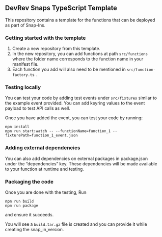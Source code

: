 ## DevRev Snaps TypeScript Template

This repository contains a template for the functions that can be deployed as
part of Snap-Ins.

### Getting started with the template
1. Create a new repository from this template.
2. In the new repository, you can add functions at path `src/functions` where the folder name corresponds to the function name in your manifest file.
3. Each function you add will also need to be mentioned in `src/function-factory.ts` .

### Testing locally
You can test your code by adding test events under `src/fixtures` similar to the example event provided. You can add keyring values to the event payload to test API calls as well.

Once you have added the event, you can test your code by running:
```
npm install
npm run start:watch -- --functionName=function_1 --fixturePath=function_1_event.json
```

### Adding external dependencies
You can also add dependencies on external packages in package.json under the “dependencies” key. These dependencies will be made available to your function at runtime and testing.

### Packaging the code
Once you are done with the testing,
Run
```
npm run build
npm run package
```
and ensure it succeeds.

You will see a `build.tar.gz` file is created and you can provide it while creating the snap_in_version.
